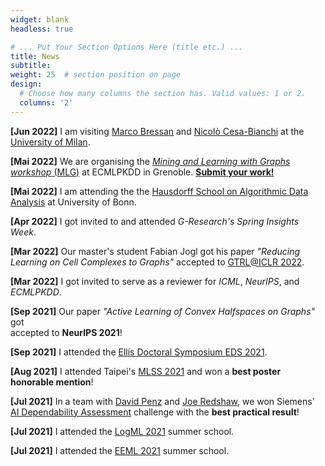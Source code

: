```yaml
---
widget: blank
headless: true

# ... Put Your Section Options Here (title etc.) ...
title: News
subtitle:
weight: 25  # section position on page
design:
  # Choose how many columns the section has. Valid values: 1 or 2.
  columns: '2'
---
```

**[Jun 2022]** I am visiting [Marco Bressan](https://sites.google.com/view/marco-bressan/home) and [Nicolò Cesa-Bianchi](https://cesa-bianchi.di.unimi.it/) at the [University of Milan](https://www.ellismilan.eu/people/).

**[Mai 2022]** We are organising the [*Mining and Learning with Graphs workshop* (MLG)](https://www.mlgworkshop.ml)  at ECMLPKDD in Grenoble. [**Submit your work!**](https://openreview.net/group?id=ecmlpkdd.org/ECMLPKDD/2022/Workshop/MLG)

**[Mai 2022]** I am attending the the [Hausdorff School on Algorithmic Data Analysis](https://www.hcm.uni-bonn.de/events/eventpages/hausdorff-school/hausdorff-schools-2022/algorithmicdata2022/) at University of Bonn.

**[Apr 2022]** I got invited to and attended *G-Research's Spring Insights Week*.

**[Mar 2022]** Our master's student Fabian Jogl got his paper *"Reducing Learning on Cell Complexes to Graphs"* accepted to [GTRL@ICLR 2022](https://gt-rl.github.io).

**[Mar 2022]** I got invited to serve as a reviewer for *ICML*, *NeurIPS*, and *ECMLPKDD*.

**[Sep 2021]** Our paper *"Active Learning of Convex Halfspaces on Graphs"* got <br />
accepted to **NeurIPS 2021**!

**[Sep 2021]** I attended the [Ellis Doctoral Symposium EDS 2021](https://ellisds.eu/).

**[Aug 2021]** I attended Taipei's [MLSS 2021](https://ai.ntu.edu.tw/mlss2021/) and won a **best poster honorable mention**!

**[Jul 2021]** In a team with [David Penz](https://at.linkedin.com/in/david-penz-5a3240132) and [Joe Redshaw](https://uk.linkedin.com/in/joe-redshaw-871916142), we won Siemens' [AI Dependability Assessment](https://ecosystem.siemens.com/topic/detail/default/33/overview) challenge with the **best practical result**!

**[Jul 2021]** I attended the [LogML 2021](logml.ai) summer school.

**[Jul 2021]** I attended the [EEML 2021](eeml.eu/) summer school.
